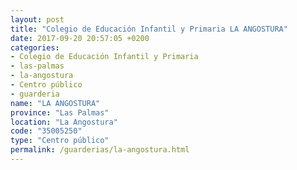```yaml
---
layout: post
title: "Colegio de Educación Infantil y Primaria LA ANGOSTURA"
date: 2017-09-20 20:57:05 +0200
categories:
- Colegio de Educación Infantil y Primaria
- las-palmas
- la-angostura
- Centro público
- guarderia
name: "LA ANGOSTURA"
province: "Las Palmas"
location: "La Angostura"
code: "35005250"
type: "Centro público"
permalink: /guarderias/la-angostura.html
---
```

